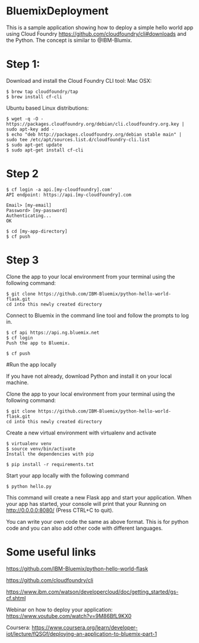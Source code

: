 # BluemixDeployment
This is a sample application showing how to deploy a simple hello world app using Cloud Foundry https://github.com/cloudfoundry/cli#downloads and the Python. The concept is similar to @IBM-Blumix.

# Step 1:
Download and install the Cloud Foundry CLI tool:
Mac OSX:

	$ brew tap cloudfoundry/tap
	$ brew install cf-cli
Ubuntu based Linux distributions:

	$ wget -q -O - https://packages.cloudfoundry.org/debian/cli.cloudfoundry.org.key | sudo apt-key add -
	$ echo "deb http://packages.cloudfoundry.org/debian stable main" | sudo tee /etc/apt/sources.list.d/cloudfoundry-cli.list
	$ sudo apt-get update
	$ sudo apt-get install cf-cli
# Step 2
    $ cf login -a api.[my-cloudfoundry].com'
    API endpoint: https://api.[my-cloudfoundry].com
	
    Email> [my-email]
    Password> [my-password]
    Authenticating...
    OK
	
	$ cd [my-app-directory]
  	$ cf push
# Step 3

Clone the app to your local environment from your terminal using the following command:

	$ git clone https://github.com/IBM-Bluemix/python-hello-world-flask.git
	cd into this newly created directory

Connect to Bluemix in the command line tool and follow the prompts to log in.

	$ cf api https://api.ng.bluemix.net
	$ cf login
	Push the app to Bluemix.

	$ cf push

#Run the app locally

If you have not already, download Python and install it on your local machine. 

Clone the app to your local environment from your terminal using the following command:

	$ git clone https://github.com/IBM-Bluemix/python-hello-world-flask.git
	cd into this newly created directory

Create a new virtual environment with virtualenv and activate

	$ virtualenv venv
	$ source venv/bin/activate
	Install the dependencies with pip

	$ pip install -r requirements.txt
Start your app locally with the following command

	$ python hello.py
This command will create a new Flask app and start your application. 
When your app has started, your console will print that your Running on http://0.0.0.0:8080/ (Press CTRL+C to quit).

You can write your own code the same as above format. This is for python code and you can also add other code with different languages.

# Some useful links

https://github.com/IBM-Bluemix/python-hello-world-flask 
	
https://github.com/cloudfoundry/cli 
	
https://www.ibm.com/watson/developercloud/doc/getting_started/gs-cf.shtml

Webinar on how to deploy your application: https://www.youtube.com/watch?v=9M86BfL9KX0

Coursera: https://www.coursera.org/learn/developer-iot/lecture/fQSGf/deploying-an-application-to-bluemix-part-1


	
	
